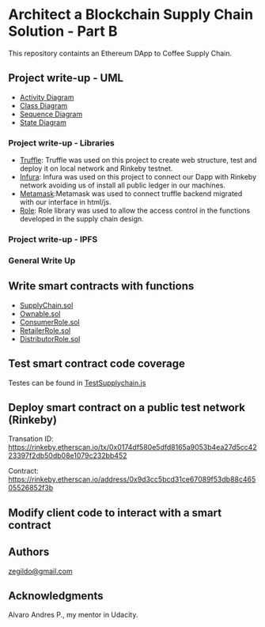 # Architect a Blockchain Supply Chain Solution - Part B

This repository containts an Ethereum DApp to Coffee Supply Chain.

## Project write-up - UML

* [Activity Diagram](https://github.com/zegildo/blockchain_udacity/blob/main/project_3/UML/Activity-Diagram.pdf)
* [Class Diagram](https://github.com/zegildo/blockchain_udacity/blob/main/project_3/UML/Class-Diagram.pdf)
* [Sequence Diagram](https://github.com/zegildo/blockchain_udacity/blob/main/project_3/UML/Sequence-Diagram.pdf)
* [State Diagram](https://github.com/zegildo/blockchain_udacity/blob/main/project_3/UML/State-Diagram.pdf)

### Project write-up - Libraries

* [Truffle](https://www.trufflesuite.com/): Truffle was used on this project to create web structure, test and deploy it on local network and Rinkeby testnet. 
* [Infura](https://infura.io/): Infura was used on this project to connect our Dapp with Rinkeby network avoiding us of install all public ledger in our machines.
* [Metamask](https://metamask.io/):Metamask was used to connect truffle backend migrated with our interface in html/js.
* [Role](https://github.com/zegildo/blockchain_udacity/blob/main/project_3/project/project-6/contracts/coffeeaccesscontrol/Roles.sol): Role library was used to allow the access control in the functions developed in the supply chain design. 

### Project write-up - IPFS

### General Write Up

## Write smart contracts with functions

* [SupplyChain.sol](https://github.com/zegildo/blockchain_udacity/blob/main/project_3/project/project-6/contracts/coffeebase/SupplyChain.sol)
* [Ownable.sol](https://github.com/zegildo/blockchain_udacity/blob/main/project_3/project/project-6/contracts/coffeecore/Ownable.sol)
* [ConsumerRole.sol](https://github.com/zegildo/blockchain_udacity/blob/main/project_3/project/project-6/contracts/coffeeaccesscontrol/ConsumerRole.sol)
* [RetailerRole.sol](https://github.com/zegildo/blockchain_udacity/blob/main/project_3/project/project-6/contracts/coffeeaccesscontrol/RetailerRole.sol)
* [DistributorRole.sol](https://github.com/zegildo/blockchain_udacity/blob/main/project_3/project/project-6/contracts/coffeeaccesscontrol/DistributorRole.sol)

## Test smart contract code coverage
Testes can be found in [TestSupplychain.js](https://github.com/zegildo/blockchain_udacity/tree/main/project_3/project/project-6/test)

## Deploy smart contract on a public test network (Rinkeby)

Transation ID: https://rinkeby.etherscan.io/tx/0x0174df580e5dfd8165a9053b4ea27d5cc4223397f2db50db08e1079c232bb452

Contract: https://rinkeby.etherscan.io/address/0x9d3cc5bcd31ce67089f53db88c46505526852f3b

## Modify client code to interact with a smart contract



## Authors

zegildo@gmail.com

## Acknowledgments

Alvaro Andres P., my mentor in Udacity.

